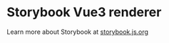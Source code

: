 # Storybook Vue3 renderer

Learn more about Storybook at [storybook.js.org](https://storybook.js.org/?utm_source=readme)
